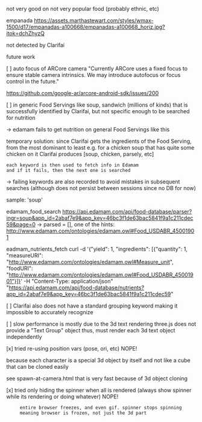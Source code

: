 not very good on not very popular food
(probably ethnic, etc)

empanada
https://assets.marthastewart.com/styles/wmax-1500/d17/empanadas-a100668/empanadas-a100668_horiz.jpg?itok=dchZhyzQ

not detected by
Clarifai


future work

[ ] auto focus of ARCore camera
"Currently ARCore uses a fixed focus to ensure stable camera intrinsics.
We may introduce autofocus or focus control in the future."

https://github.com/google-ar/arcore-android-sdk/issues/200


[ ] in generic Food Servings like soup, sandwich (millions of kinds)
  that is successfully identified by Clarifai, but not specific enough to be searched for nutrition

  -> edamam fails to get nutrition on general Food Servings like this

  temporary solution: since Clarifai gets the ingredients of the Food Serving, from the most dominant to least
    e.g. for a chicken soup that has quite some chicken on it
    Clarifai produces [soup, chicken, parsely, etc]

    each keyword is then used to fetch info in Edamam
    and if it fails, then the next one is searched

  -> failing keywords are also recorded to avoid mistakes in subsequent searches
    (although does not persist between sessions since no DB for now)

sample: 'soup'

edamam_food_search
https://api.edamam.com/api/food-database/parser?ingr=soup&app_id=2abaf7e9&app_key=46bc3f1de63bac5841f9a1c211cdec59&page=0
-> parsed = [], one of the hints: http://www.edamam.com/ontologies/edamam.owl#Food_USDABR_45001901

eadmam_nutrients_fetch
curl -d '{"yield": 1, "ingredients": [{"quantity": 1,
"measureURI": "http://www.edamam.com/ontologies/edamam.owl#Measure_unit",
"foodURI": "http://www.edamam.com/ontologies/edamam.owl#Food_USDABR_45001901"}]}'
-H "Content-Type: application/json"
"https://api.edamam.com/api/food-database/nutrients?app_id=2abaf7e9&app_key=46bc3f1de63bac5841f9a1c211cdec59"

[ ] Clarifai also does not have a standard grouping keyword
    making it impossible to accurately recognize

[ ] slow performance is mostly due to the 3d text rendering
   three.js does not provide a "Text Group" object
   thus, must render each 3d text object independently

   [x] tried re-using position vars (pose, ori, etc)
    NOPE!

   because each character is a special 3d object by itself
   and not like a cube that can be cloned easily

   see spawn-at-camera.html that is very fast because of 3d object cloning

   [x] tried only hiding the spinner when all is rendered
        (always show spinner while its rendering or doing whatever)
         NOPE!

         entire browser freezes, and even gif. spinner stops spinning
         meaning browser is frozen, not just the 3d part



